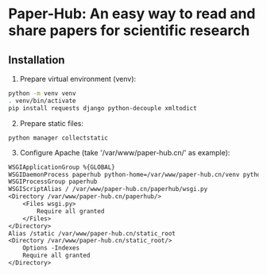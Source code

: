 # Paper-Hub: An easy way to read and share papers for scientific research

## Installation

1. Prepare virtual environment (venv):

```sh
python -m venv venv
. venv/bin/activate
pip install requests django python-decouple xmltodict
```

2. Prepare static files:

```
python manager collectstatic
```

3. Configure Apache (take '/var/www/paper-hub.cn/' as example):

```txt
WSGIApplicationGroup %{GLOBAL}
WSGIDaemonProcess paperhub python-home=/var/www/paper-hub.cn/venv python-path=/var/www/paper-hub.cn
WSGIProcessGroup paperhub
WSGIScriptAlias / /var/www/paper-hub.cn/paperhub/wsgi.py
<Directory /var/www/paper-hub.cn/paperhub/>
    <Files wsgi.py>
        Require all granted
    </Files>
</Directory>
Alias /static /var/www/paper-hub.cn/static_root
<Directory /var/www/paper-hub.cn/static_root/>
    Options -Indexes
    Require all granted
</Directory>
```
